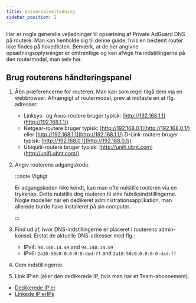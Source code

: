```yaml
---
title: Universalvejledning
sidebar_position: 2
---
```


Her er nogle generelle vejledninger til opsætning af Private AdGuard DNS på routere. Man kan henholde sig til denne guide, hvis en bestemt router ikke findes på hovedlisten. Bemærk, at de her angivne opsætningsoplysninger er omtrentlige og kan afvige fra indstillingerne på den routermodel, man selv har.

## Brug routerens håndteringspanel

1. Åbn præferencerne for routeren. Man kan som regel tilgå dem via en webbrowser. Afhængigt af routermodel, prøv at indtaste en af flg. adresser:
   - Linksys- og Asus-routere bruger typisk: [http://192.168.1.1](http://192.168.1.1/)
   - Netgear-routere bruger typisk: [http://192.168.0.1](http://192.168.0.1/) eller [http://192.168.1.1](http://192.168.1.1/) D-Link-routere bruger typisk: [http://192.168.0.1](http://192.168.0.1/)
   - Ubiquiti-routere bruger typisk: [http://unifi.ubnt.com](http://unifi.ubnt.com/)

2. Angiv routerens adgangskode.

   :::note Vigtigt

   Er adgangskoden ikke kendt, kan man ofte nulstille routeren via en trykknap. Dette nulstille dog routeren til sine fabriksindstillingerne. Nogle modeller har en dedikeret administrationsapplikation, man allerede burde have installeret på sin computer.

   :::

3. Find ud af, hvor DNS-indstillingerne er placeret i routerens admin-konsol. Erstat de aktuelle DNS-adresser med flg.:
   - IPv4: `94.140.14.49` and `94.140.14.59`
   - IPv6: `2a10:50c0:0:0:0:0:ded:ff` and `2a10:50c0:0:0:0:0:dad:ff`

4. Gem indstillingerne.

5. Link IP'en (eller den dedikerede IP, hvis man har et Team-abonnement).

- [Dedikerede IP'er](/private-dns/connect-devices/other-options/dedicated-ip.md)
- [Linkede IP'erIPs](/private-dns/connect-devices/other-options/linked-ip.md)
